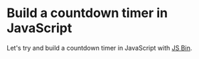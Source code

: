 # Build a countdown timer in JavaScript

Let's try and build a countdown timer in JavaScript with [JS Bin](http://jsbin.com/?js,console).
